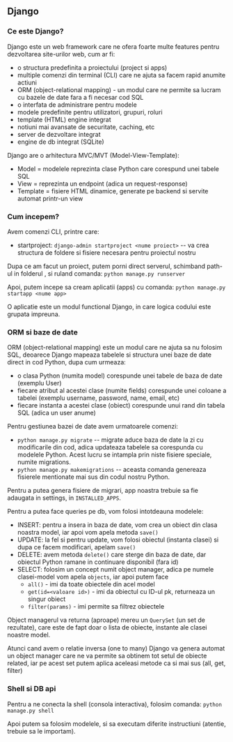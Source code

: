 ## Django

### Ce este Django?

Django este un web framework care ne ofera foarte multe features pentru dezvoltarea site-urilor web, cum ar fi:
- o structura predefinita a proiectului (project si apps)
- multiple comenzi din terminal (CLI) care ne ajuta sa facem rapid anumite actiuni
- ORM (object-relational mapping) - un modul care ne permite sa lucram cu bazele de date fara a fi necesar cod SQL
- o interfata de administrare pentru modele
- modele predefinite pentru utilizatori, grupuri, roluri
- template (HTML) engine integrat
- notiuni mai avansate de securitate, caching, etc
- server de dezvoltare integrat
- engine de db integrat (SQLite)


Django are o arhitectura MVC/MVT (Model-View-Template):
- Model = modelele reprezinta clase Python care corespund unei tabele SQL
- View = reprezinta un endpoint (adica un request-response)
- Template = fisiere HTML dinamice, generate pe backend si servite automat printr-un view


### Cum incepem?

Avem comenzi CLI, printre care:
- startproject: `django-admin startproject <nume proiect>` -- va crea structura de foldere si fisiere necesara pentru proiectul nostru

Dupa ce am facut un proiect, putem porni direct serverul, schimband path-ul in folderul <nume proiect>,
si ruland comanda:
`python manage.py runserver`

Apoi, putem incepe sa cream aplicatii (apps) cu comanda:
`python manage.py startapp <nume app>`

O aplicatie este un modul functional Django, in care logica codului este grupata impreuna.


### ORM si baze de date

ORM (object-relational mapping) este un modul care ne ajuta sa nu folosim SQL, deoarece Django mapeaza
tabelele si structura unei baze de date direct in cod Python, dupa cum urmeaza:
- o clasa Python (numita model) corespunde unei tabele de baza de date (exemplu User)
- fiecare atribut al acestei clase (numite fields) corespunde unei coloane a tabelei (exemplu username, password, name, email, etc)
- fiecare instanta a acestei clase (obiect) corespunde unui rand din tabela SQL (adica un user anume)

Pentru gestiunea bazei de date avem urmatoarele comenzi:
- `python manage.py migrate` -- migrate aduce baza de date la zi cu modificarile din cod, adica updateaza tabelele
    sa corespunda cu modelele Python. Acest lucru se intampla prin niste fisiere speciale, numite migrations.
- `python manage.py makemigrations` -- aceasta comanda genereaza fisierele mentionate mai sus din codul nostru Python.

Pentru a putea genera fisiere de migrari, app noastra trebuie sa fie adaugata in settings, in `INSTALLED_APPS`.

Pentru a putea face queries pe db, vom folosi intotdeauna modelele:
- INSERT: pentru a insera in baza de date, vom crea un obiect din clasa noastra model, iar apoi vom apela metoda `save()`
- UPDATE: la fel si pentru update, vom folosi obiectul (instanta clasei) si dupa ce facem modificari, apelam `save()`
- DELETE: avem metoda `delete()` care sterge din baza de date, dar obiectul Python ramane in continuare disponibil (fara id)
- SELECT: folosim un concept numit object manager, adica pe numele clasei-model vom apela `objects`, iar apoi putem face
  - `all()` - imi da toate obiectele din acel model
  - `get(id=<valoare id>)` - imi da obiectul cu ID-ul pk, returneaza un singur obiect
  - `filter(params)` - imi permite sa filtrez obiectele

Object managerul va returna (aproape) mereu un `QuerySet` (un set de rezultate), care este de fapt doar o lista de obiecte,
instante ale clasei noastre model.

Atunci cand avem o relatie inversa (one to many) Django va genera automat un object manager care ne va permite sa obtinem
tot setul de obiecte related, iar pe acest set putem aplica aceleasi metode ca si mai sus (all, get, filter)


### Shell si DB api

Pentru a ne conecta la shell (consola interactiva), folosim comanda:
`python manage.py shell`

Apoi putem sa folosim modelele, si sa executam diferite instructiuni (atentie, trebuie sa le importam).